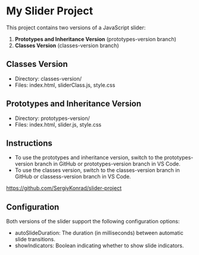 # My Slider Project

This project contains two versions of a JavaScript slider:

1. **Prototypes and Inheritance Version** (prototypes-version branch)
2. **Classes Version** (classes-version branch)

## Classes Version

- Directory: classes-version/
- Files: index.html, sliderClass.js, style.css

## Prototypes and Inheritance Version

- Directory: prototypes-version/
- Files: index.html, slider.js, style.css

## Instructions

- To use the prototypes and inheritance version, switch to the prototypes-version branch in GitHub or prototypes-version branch in VS Code.
- To use the classes version, switch to the classes-version branch in GitHub or classess-version branch in VS Code.

https://github.com/SergiyKonrad/slider-project

## Configuration

Both versions of the slider support the following configuration options:

- autoSlideDuration: The duration (in milliseconds) between automatic slide transitions.
- showIndicators: Boolean indicating whether to show slide indicators.
